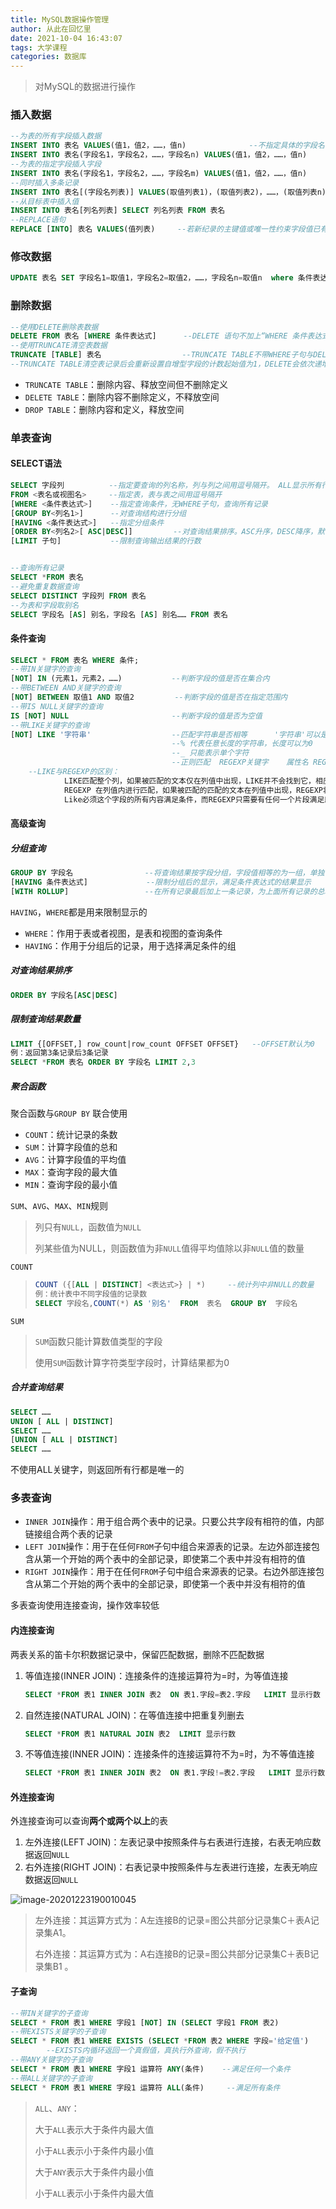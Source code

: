 ```yaml
---
title: MySQL数据操作管理
author: 从此在回忆里
date: 2021-10-04 16:43:07
tags: 大学课程
categories: 数据库
---
```


> 对MySQL的数据进行操作

<!-- more -->

### 插入数据

```sql
--为表的所有字段插入数据
INSERT INTO 表名 VALUES(值1，值2，……，值n)              --不指定具体的字段名
INSERT INTO 表名(字段名1，字段名2，……，字段名n) VALUES(值1，值2，……，值n)        --列出所有字段，每个值必须与相应字段对应
--为表的指定字段插入字段
INSERT INTO 表名(字段名1，字段名2，……，字段名m) VALUES(值1，值2，……，值n)
--同时插入多条记录
INSERT INTO 表名[(字段名列表)] VALUES(取值列表1)，(取值列表2)，……，(取值列表n)   
--从目标表中插入值
INSERT INTO 表名[列名列表] SELECT 列名列表 FROM 表名 
--REPLACE语句
REPLACE [INTO] 表名 VALUES(值列表)     --若新纪录的主键值或唯一性约束字段值已有记录相同，则已有记录被删除后再添加新纪录
```



### 修改数据

```sql
UPDATE 表名 SET 字段名1=取值1，字段名2=取值2，……，字段名n=取值n  where 条件表达式
```



### 删除数据

```sql
--使用DELETE删除表数据
DELETE FROM 表名 [WHERE 条件表达式]      --DELETE 语句不加上“WHERE 条件表达式” ，数据库系统会删除指定表中的所有数据
--使用TRUNCATE清空表数据
TRUNCATE [TABLE] 表名                  --TRUNCATE TABLE不带WHERE子句与DELETE语句相同
--TRUNCATE TABLE清空表记录后会重新设置自增型字段的计数起始值为1，DELETE会依次递增
```

- `TRUNCATE TABLE`：删除内容、释放空间但不删除定义
- `DELETE TABLE`：删除内容不删除定义，不释放空间
- `DROP TABLE`：删除内容和定义，释放空间





### 单表查询

#### SELECT语法

```sql
SELECT 字段列  		--指定要查询的列名称，列与列之间用逗号隔开。 ALL显示所有行包括重复行，DISTINCT显示所有行(无重复)
FROM <表名或视图名>	  --指定表，表与表之间用逗号隔开			
[WHERE <条件表达式>]    --指定查询条件，无WHERE子句，查询所有记录
[GROUP BY<列名1>]      --对查询结构进行分组
[HAVING <条件表达式>]   --指定分组条件
[ORDER BY<列名2>[ ASC|DESC]]         --对查询结果排序。ASC升序，DESC降序，默认为ASC
[LIMIT 子句]           --限制查询输出结果的行数


--查询所有记录
SELECT *FROM 表名
--避免重复数据查询
SELECT DISTINCT 字段列 FROM 表名
--为表和字段取别名
SELECT 字段名 [AS] 别名，字段名 [AS] 别名…… FROM 表名
```

#### 条件查询

```sql
SELECT * FROM 表名 WHERE 条件;	
--带IN关键字的查询
[NOT] IN (元素1，元素2，……)			--判断字段的值是否在集合内
--带BETWEEN AND关键字的查询
[NOT] BETWEEN 取值1 AND 取值2         --判断字段的值是否在指定范围内         范围包含两端    NOT范围小于取值1，大于取值2
--带IS NULL关键字的查询
IS [NOT] NULL 						--判断字段的值是否为空值
--带LIKE关键字的查询
[NOT] LIKE '字符串'                  --匹配字符串是否相等      '字符串'可以是一个完整的字符串，也可以是通配符
									--% 代表任意长度的字符串，长度可以为0
									--_ 只能表示单个字符
									--正则匹配  REGEXP关键字    属性名 REGEXP '匹配方式'
	--LIKE与REGEXP的区别：
			LIKE匹配整个列，如果被匹配的文本仅在列值中出现，LIKE并不会找到它，相应的行也不会返回
			REGEXP 在列值内进行匹配，如果被匹配的匹配的文本在列值中出现，REGEXP将会找到它，相应的行将被返回
			Like必须这个字段的所有内容满足条件，而REGEXP只需要有任何一个片段满足即可
```

#### 高级查询

##### 分组查询

```sql
GROUP BY 字段名				--将查询结果按字段分组，字段值相等的为一组，单独使用只显示一个分组的一个记录  
[HAVING 条件表达式]			   --限制分组后的显示，满足条件表达式的结果显示			 
[WITH ROLLUP] 				  --在所有记录最后加上一条记录，为上面所有记录的总和
```

`HAVING`，`WHERE`都是用来限制显示的

- `WHERE`：作用于表或者视图，是表和视图的查询条件
- `HAVING`：作用于分组后的记录，用于选择满足条件的组



##### 对查询结果排序

```sql
ORDER BY 字段名[ASC|DESC]
```



##### 限制查询结果数量

```sql
LIMIT {[OFFSET,] row_count|row_count OFFSET OFFSET}   --OFFSET默认为0
例：返回第3条记录后3条记录
SELECT *FROM 表名 ORDER BY 字段名 LIMIT 2,3
```



##### 聚合函数

聚合函数与`GROUP BY` 联合使用

- `COUNT`：统计记录的条数
- `SUM`：计算字段值的总和
- `AVG`：计算字段值的平均值
- `MAX`：查询字段的最大值
- `MIN`：查询字段的最小值

`SUM`、`AVG`、`MAX`、`MIN`规则

> 列只有`NULL`，函数值为`NULL`
>
> 列某些值为NULL，则函数值为非`NULL`值得平均值除以非`NULL`值的数量

`COUNT`

> ```sql
> COUNT ({[ALL | DISTINCT] <表达式>} | *)     --统计列中非NULL的数量
> 例：统计表中不同字段值的记录数
> SELECT 字段名,COUNT(*) AS '别名'  FROM  表名  GROUP BY  字段名
> ```

`SUM`

> `SUM`函数只能计算数值类型的字段
>
> 使用`SUM`函数计算字符类型字段时，计算结果都为0



##### 合并查询结果

```sql
SELECT ……
UNION [ ALL | DISTINCT]
SELECT ……
[UNION [ ALL | DISTINCT]
SELECT ……
```

不使用ALL关键字，则返回所有行都是唯一的







### 多表查询

- `INNER JOIN`操作：用于组合两个表中的记录。只要公共字段有相符的值，内部链接组合两个表的记录
- `LEFT JOIN`操作：用于在任何`FROM`子句中组合来源表的记录。左边外部连接包含从第一个开始的两个表中的全部记录，即使第二个表中并没有相符的值
- `RIGHT JOIN`操作：用于在任何`FROM`子句中组合来源表的记录。右边外部连接包含从第二个开始的两个表中的全部记录，即使第一个表中并没有相符的值

多表查询使用连接查询，操作效率较低



#### 内连接查询

两表关系的笛卡尔积数据记录中，保留匹配数据，删除不匹配数据

1. 等值连接(INNER JOIN)：连接条件的连接运算符为=时，为等值连接

   ```sql
   SELECT *FROM 表1 INNER JOIN 表2  ON 表1.字段=表2.字段   LIMIT 显示行数
   ```

2. 自然连接(NATURAL JOIN)：在等值连接中把重复列删去

   ```sql
   SELECT *FROM 表1 NATURAL JOIN 表2  LIMIT 显示行数
   ```

 3. 不等值连接(INNER JOIN)：连接条件的连接运算符不为=时，为不等值连接

    ```sql
    SELECT *FROM 表1 INNER JOIN 表2  ON 表1.字段!=表2.字段   LIMIT 显示行数
    ```



#### 外连接查询

外连接查询可以查询**两个或两个以上**的表

1. 左外连接(LEFT JOIN)：左表记录中按照条件与右表进行连接，右表无响应数据返回`NULL`
2. 右外连接(RIGHT JOIN)：右表记录中按照条件与左表进行连接，左表无响应数据返回`NULL`

![image-20201223190010045](MySQL数据操作管理/image-20201223190010045.png)

> 左外连接：其运算方式为：A左连接B的记录=图公共部分记录集C＋表A记录集A1。
>
> 右外连接：其运算方式为：A右连接B的记录=图公共部分记录集C＋表B记录集B1 。



#### 子查询

```sql
--带IN关键字的子查询
SELECT * FROM 表1 WHERE 字段1 [NOT] IN (SELECT 字段1 FROM 表2)
--带EXISTS关键字的子查询
SELECT * FROM 表1 WHERE EXISTS (SELECT *FROM 表2 WHERE 字段='给定值')
		--EXISTS内循环返回一个真假值，真执行外查询，假不执行
--带ANY关键字的子查询
SELECT * FROM 表1 WHERE 字段1 运算符 ANY(条件)    --满足任何一个条件
--带ALL关键字的子查询
SELECT * FROM 表1 WHERE 字段1 运算符 ALL(条件)     --满足所有条件
```

> `ALL`、`ANY`：
>
> 大于`ALL`表示大于条件内最大值
>
> 小于`ALL`表示小于条件内最小值
>
> 大于`ANY`表示大于条件内最小值
>
> 小于`ALL`表示小于条件内最大值
